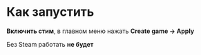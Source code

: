 # Как запустить

**Включить стим**, в главном меню нажать **Create game -> Apply**

Без Steam работать **не будет**
